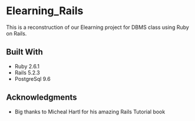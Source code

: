 # Elearning_Rails

This is a reconstruction of our Elearning project for DBMS class using Ruby on Rails.

## Built With

* Ruby 2.6.1
* Rails 5.2.3
* PostgreSql 9.6


## Acknowledgments

* Big thanks to Micheal Hartl for his amazing Rails Tutorial book

